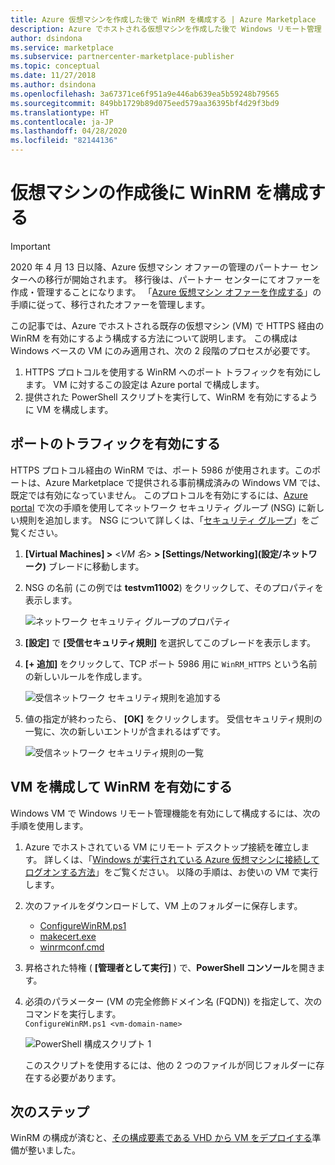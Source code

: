 ```yaml
---
title: Azure 仮想マシンを作成した後で WinRM を構成する | Azure Marketplace
description: Azure でホストされる仮想マシンを作成した後で Windows リモート管理 (WinRM) を構成する方法について説明します。
author: dsindona
ms.service: marketplace
ms.subservice: partnercenter-marketplace-publisher
ms.topic: conceptual
ms.date: 11/27/2018
ms.author: dsindona
ms.openlocfilehash: 3a67371ce6f951a9e446ab639ea5b59248b79565
ms.sourcegitcommit: 849bb1729b89d075eed579aa36395bf4d29f3bd9
ms.translationtype: HT
ms.contentlocale: ja-JP
ms.lasthandoff: 04/28/2020
ms.locfileid: "82144136"
---
```

# <a name="configure-winrm-after-virtual-machine-creation"></a>仮想マシンの作成後に WinRM を構成する

> [!IMPORTANT]
> 2020 年 4 月 13 日以降、Azure 仮想マシン オファーの管理のパートナー センターへの移行が開始されます。 移行後は、パートナー センターにてオファーを作成・管理することになります。 「[Azure 仮想マシン オファーを作成する](https://docs.microsoft.com/azure/marketplace/partner-center-portal/azure-vm-create-offer)」の手順に従って、移行されたオファーを管理します。

この記事では、Azure でホストされる既存の仮想マシン (VM) で HTTPS 経由の WinRM を有効にするよう構成する方法について説明します。  この構成は Windows ベースの VM にのみ適用され、次の 2 段階のプロセスが必要です。

1. HTTPS プロトコルを使用する WinRM へのポート トラフィックを有効にします。  VM に対するこの設定は Azure portal で構成します。
2. 提供された PowerShell スクリプトを実行して、WinRM を有効にするように VM を構成します。


## <a name="enabling-port-traffic"></a>ポートのトラフィックを有効にする

HTTPS プロトコル経由の WinRM では、ポート 5986 が使用されます。このポートは、Azure Marketplace で提供される事前構成済みの Windows VM では、既定では有効になっていません。 このプロトコルを有効にするには、[Azure portal](https://portal.azure.com) で次の手順を使用してネットワーク セキュリティ グループ (NSG) に新しい規則を追加します。  NSG について詳しくは、「[セキュリティ グループ](https://docs.microsoft.com/azure/virtual-network/security-overview)」をご覧ください。

1. **[Virtual Machines] >**   <*VM 名*>   **> [Settings/Networking]\(設定/ネットワーク\)** ブレードに移動します。
2. NSG の名前 (この例では **testvm11002**) をクリックして、そのプロパティを表示します。

    ![ネットワーク セキュリティ グループのプロパティ](./media/nsg-properties.png)
 
3. **[設定]** で **[受信セキュリティ規則]** を選択してこのブレードを表示します。
4. **[+ 追加]** をクリックして、TCP ポート 5986 用に `WinRM_HTTPS` という名前の新しいルールを作成します。

    ![受信ネットワーク セキュリティ規則を追加する](./media/nsg-new-rule.png)

5. 値の指定が終わったら、 **[OK]** をクリックします。  受信セキュリティ規則の一覧に、次の新しいエントリが含まれるはずです。

    ![受信ネットワーク セキュリティ規則の一覧](./media/nsg-new-inbound-listing.png)


## <a name="configure-vm-to-enable-winrm"></a>VM を構成して WinRM を有効にする 

Windows VM で Windows リモート管理機能を有効にして構成するには、次の手順を使用します。   

1. Azure でホストされている VM にリモート デスクトップ接続を確立します。  詳しくは、「[Windows が実行されている Azure 仮想マシンに接続してログオンする方法](https://docs.microsoft.com/azure/virtual-machines/windows/connect-logon)」をご覧ください。  以降の手順は、お使いの VM で実行します。
2. 次のファイルをダウンロードして、VM 上のフォルダーに保存します。
    - [ConfigureWinRM.ps1](https://raw.githubusercontent.com/Azure/azure-quickstart-templates/master/201-vm-winrm-windows/ConfigureWinRM.ps1)
    - [makecert.exe](https://raw.githubusercontent.com/Azure/azure-quickstart-templates/master/201-vm-winrm-windows/makecert.exe)
    - [winrmconf.cmd](https://raw.githubusercontent.com/Azure/azure-quickstart-templates/master/201-vm-winrm-windows/winrmconf.cmd)
3. 昇格された特権 ( **[管理者として実行]** ) で、**PowerShell コンソール**を開きます。 
4. 必須のパラメーター (VM の完全修飾ドメイン名 (FQDN)) を指定して、次のコマンドを実行します。 <br/>
   `ConfigureWinRM.ps1 <vm-domain-name>`

    ![PowerShell 構成スクリプト 1](./media/powershell-file1.png)

    このスクリプトを使用するには、他の 2 つのファイルが同じフォルダーに存在する必要があります。


## <a name="next-steps"></a>次のステップ

WinRM の構成が済むと、[その構成要素である VHD から VM をデプロイする](./cpp-deploy-vm-vhd.md)準備が整いました。
